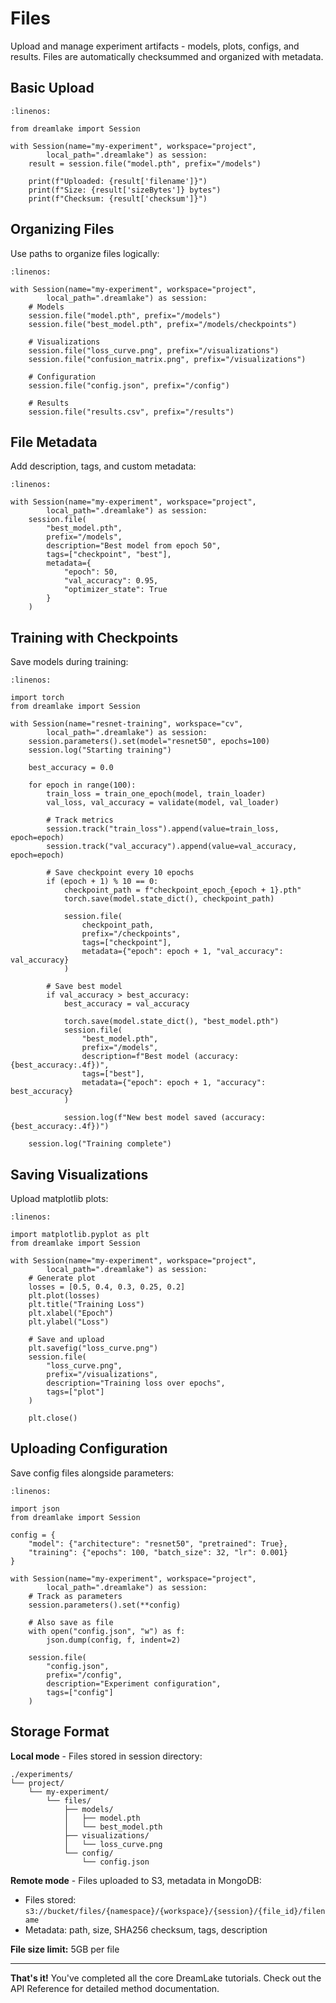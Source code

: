 # Files

Upload and manage experiment artifacts - models, plots, configs, and results. Files are automatically checksummed and organized with metadata.

## Basic Upload

```{code-block} python
:linenos:

from dreamlake import Session

with Session(name="my-experiment", workspace="project",
        local_path=".dreamlake") as session:
    result = session.file("model.pth", prefix="/models")

    print(f"Uploaded: {result['filename']}")
    print(f"Size: {result['sizeBytes']} bytes")
    print(f"Checksum: {result['checksum']}")
```

## Organizing Files

Use paths to organize files logically:

```{code-block} python
:linenos:

with Session(name="my-experiment", workspace="project",
        local_path=".dreamlake") as session:
    # Models
    session.file("model.pth", prefix="/models")
    session.file("best_model.pth", prefix="/models/checkpoints")

    # Visualizations
    session.file("loss_curve.png", prefix="/visualizations")
    session.file("confusion_matrix.png", prefix="/visualizations")

    # Configuration
    session.file("config.json", prefix="/config")

    # Results
    session.file("results.csv", prefix="/results")
```

## File Metadata

Add description, tags, and custom metadata:

```{code-block} python
:linenos:

with Session(name="my-experiment", workspace="project",
        local_path=".dreamlake") as session:
    session.file(
        "best_model.pth",
        prefix="/models",
        description="Best model from epoch 50",
        tags=["checkpoint", "best"],
        metadata={
            "epoch": 50,
            "val_accuracy": 0.95,
            "optimizer_state": True
        }
    )
```

## Training with Checkpoints

Save models during training:

```{code-block} python
:linenos:

import torch
from dreamlake import Session

with Session(name="resnet-training", workspace="cv",
        local_path=".dreamlake") as session:
    session.parameters().set(model="resnet50", epochs=100)
    session.log("Starting training")

    best_accuracy = 0.0

    for epoch in range(100):
        train_loss = train_one_epoch(model, train_loader)
        val_loss, val_accuracy = validate(model, val_loader)

        # Track metrics
        session.track("train_loss").append(value=train_loss, epoch=epoch)
        session.track("val_accuracy").append(value=val_accuracy, epoch=epoch)

        # Save checkpoint every 10 epochs
        if (epoch + 1) % 10 == 0:
            checkpoint_path = f"checkpoint_epoch_{epoch + 1}.pth"
            torch.save(model.state_dict(), checkpoint_path)

            session.file(
                checkpoint_path,
                prefix="/checkpoints",
                tags=["checkpoint"],
                metadata={"epoch": epoch + 1, "val_accuracy": val_accuracy}
            )

        # Save best model
        if val_accuracy > best_accuracy:
            best_accuracy = val_accuracy

            torch.save(model.state_dict(), "best_model.pth")
            session.file(
                "best_model.pth",
                prefix="/models",
                description=f"Best model (accuracy: {best_accuracy:.4f})",
                tags=["best"],
                metadata={"epoch": epoch + 1, "accuracy": best_accuracy}
            )

            session.log(f"New best model saved (accuracy: {best_accuracy:.4f})")

    session.log("Training complete")
```

## Saving Visualizations

Upload matplotlib plots:

```{code-block} python
:linenos:

import matplotlib.pyplot as plt
from dreamlake import Session

with Session(name="my-experiment", workspace="project",
        local_path=".dreamlake") as session:
    # Generate plot
    losses = [0.5, 0.4, 0.3, 0.25, 0.2]
    plt.plot(losses)
    plt.title("Training Loss")
    plt.xlabel("Epoch")
    plt.ylabel("Loss")

    # Save and upload
    plt.savefig("loss_curve.png")
    session.file(
        "loss_curve.png",
        prefix="/visualizations",
        description="Training loss over epochs",
        tags=["plot"]
    )

    plt.close()
```

## Uploading Configuration

Save config files alongside parameters:

```{code-block} python
:linenos:

import json
from dreamlake import Session

config = {
    "model": {"architecture": "resnet50", "pretrained": True},
    "training": {"epochs": 100, "batch_size": 32, "lr": 0.001}
}

with Session(name="my-experiment", workspace="project",
        local_path=".dreamlake") as session:
    # Track as parameters
    session.parameters().set(**config)

    # Also save as file
    with open("config.json", "w") as f:
        json.dump(config, f, indent=2)

    session.file(
        "config.json",
        prefix="/config",
        description="Experiment configuration",
        tags=["config"]
    )
```

## Storage Format

**Local mode** - Files stored in session directory:

```
./experiments/
└── project/
    └── my-experiment/
        └── files/
            ├── models/
            │   ├── model.pth
            │   └── best_model.pth
            ├── visualizations/
            │   └── loss_curve.png
            └── config/
                └── config.json
```

**Remote mode** - Files uploaded to S3, metadata in MongoDB:
- Files stored: `s3://bucket/files/{namespace}/{workspace}/{session}/{file_id}/filename`
- Metadata: path, size, SHA256 checksum, tags, description

**File size limit:** 5GB per file

---

**That's it!** You've completed all the core DreamLake tutorials. Check out the API Reference for detailed method documentation.

